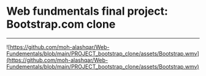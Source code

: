 # Web fundmentals final project: Bootstrap.com clone
---
![https://github.com/moh-alashqar/Web-Fundementals/blob/main/PROJECT_bootstrap_clone/assets/Bootstrap.wmv](https://github.com/moh-alashqar/Web-Fundementals/blob/main/PROJECT_bootstrap_clone/assets/Bootstrap.wmv)

